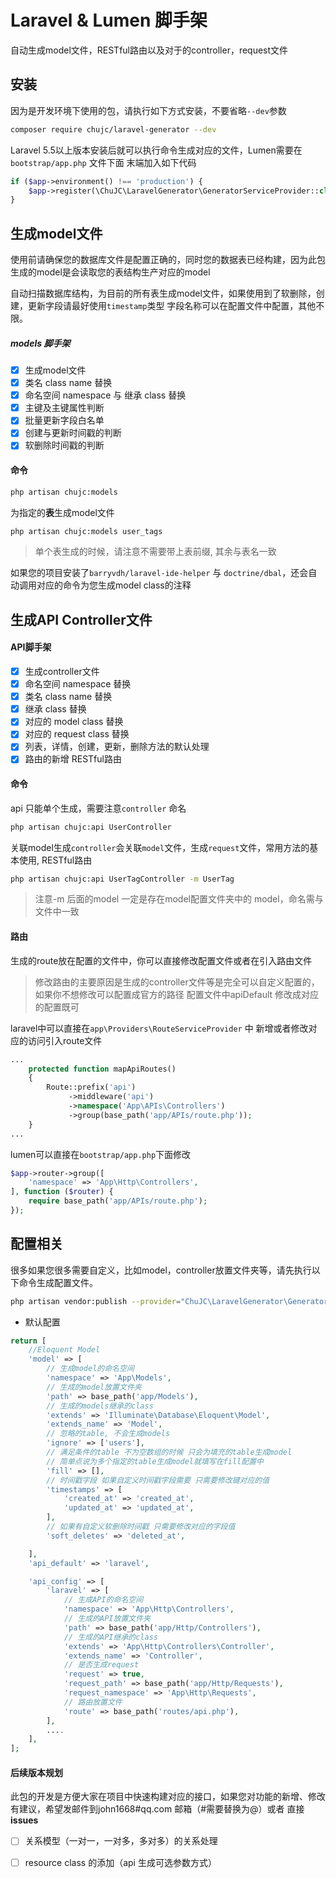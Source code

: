 # Laravel & Lumen 脚手架

自动生成model文件，RESTful路由以及对于的controller，request文件

## 安装

因为是开发环境下使用的包，请执行如下方式安装，不要省略`--dev`参数
```bash
composer require chujc/laravel-generator --dev
```
Laravel 5.5以上版本安装后就可以执行命令生成对应的文件，Lumen需要在`bootstrap/app.php` 文件下面 末端加入如下代码


```php
if ($app->environment() !== 'production') {
    $app->register(\ChuJC\LaravelGenerator\GeneratorServiceProvider::class);
}
```

## 生成model文件
使用前请确保您的数据库文件是配置正确的，同时您的数据表已经构建，因为此包生成的model是会读取您的表结构生产对应的model

自动扫描数据库结构，为目前的所有表生成model文件，如果使用到了软删除，创建，更新字段请最好使用`timestamp`类型 字段名称可以在配置文件中配置，其他不限。
##### models 脚手架
- [X] 生成model文件
- [X] 类名 class name 替换
- [X] 命名空间 namespace 与 继承 class 替换
- [X] 主键及主键属性判断
- [X] 批量更新字段白名单 
- [X] 创建与更新时间戳的判断
- [X] 软删除时间戳的判断 
#### 命令
```bash
php artisan chujc:models
```
为指定的**表**生成model文件 
```bash
php artisan chujc:models user_tags
```
> 单个表生成的时候，请注意不需要带上表前缀, 其余与表名一致

如果您的项目安装了`barryvdh/laravel-ide-helper` 与 `doctrine/dbal`，还会自动调用对应的命令为您生成model class的注释

## 生成API Controller文件

#### API脚手架
- [X] 生成controller文件
- [X] 命名空间 namespace 替换
- [X] 类名 class name 替换
- [X] 继承 class 替换
- [X] 对应的 model class 替换
- [X] 对应的 request class 替换
- [X] 列表，详情，创建，更新，删除方法的默认处理
- [X] 路由的新增 RESTful路由

#### 命令
api 只能单个生成，需要注意`controller` 命名
```bash
php artisan chujc:api UserController
```
关联model生成`controller`会关联`model`文件，生成`request`文件，常用方法的基本使用, RESTful路由
```bash
php artisan chujc:api UserTagController -m UserTag
```
> 注意-m 后面的model 一定是存在model配置文件夹中的 model，命名需与文件中一致

#### 路由
生成的route放在配置的文件中，你可以直接修改配置文件或者在引入路由文件
> 修改路由的主要原因是生成的controller文件等是完全可以自定义配置的，如果你不想修改可以配置成官方的路径 配置文件中apiDefault 修改成对应的配置既可

laravel中可以直接在`app\Providers\RouteServiceProvider` 中 新增或者修改对应的访问引入route文件
```php
...
    protected function mapApiRoutes()
    {
        Route::prefix('api')
             ->middleware('api')
             ->namespace('App\APIs\Controllers')
             ->group(base_path('app/APIs/route.php'));
    }
...
```

lumen可以直接在`bootstrap/app.php`下面修改
```php
$app->router->group([
    'namespace' => 'App\Http\Controllers',
], function ($router) {
    require base_path('app/APIs/route.php');
});
```


## 配置相关
很多如果您很多需要自定义，比如model，controller放置文件夹等，请先执行以下命令生成配置文件。

```bash
php artisan vendor:publish --provider="ChuJC\LaravelGenerator\GeneratorServiceProvider" --tag=config
```

- 默认配置
```php
return [
    //Eloquent Model
    'model' => [
        // 生成model的命名空间
        'namespace' => 'App\Models',
        // 生成的model放置文件夹
        'path' => base_path('app/Models'),
        // 生成的models继承的class
        'extends' => 'Illuminate\Database\Eloquent\Model',
        'extends_name' => 'Model',
        // 忽略的table, 不会生成models
        'ignore' => ['users'],
        // 满足条件的table 不为空数组的时候 只会为填充的table生成model
        // 简单点说为多个指定的table生成model就填写在fill配置中
        'fill' => [],
        // 时间戳字段 如果自定义时间戳字段需要 只需要修改键对应的值
        'timestamps' => [
            'created_at' => 'created_at',
            'updated_at' => 'updated_at',
        ],
        // 如果有自定义软删除时间戳 只需要修改对应的字段值
        'soft_deletes' => 'deleted_at',

    ],
    'api_default' => 'laravel',

    'api_config' => [
        'laravel' => [
            // 生成API的命名空间
            'namespace' => 'App\Http\Controllers',
            // 生成的API放置文件夹
            'path' => base_path('app/Http/Controllers'),
            // 生成的API继承的class
            'extends' => 'App\Http\Controllers\Controller',
            'extends_name' => 'Controller',
            // 是否生成request
            'request' => true,
            'request_path' => base_path('app/Http/Requests'),
            'request_namespace' => 'App\Http\Requests',
            // 路由放置文件
            'route' => base_path('routes/api.php'),
        ],
        ....
    ],
];
```

#### 后续版本规划
此包的开发是方便大家在项目中快速构建对应的接口，如果您对功能的新增、修改有建议，希望发邮件到john1668#qq.com 邮箱（#需要替换为@）或者 直接**issues**
	
- [ ] 关系模型（一对一，一对多，多对多）的关系处理
- [ ] resource class 的添加（api 生成可选参数方式）

